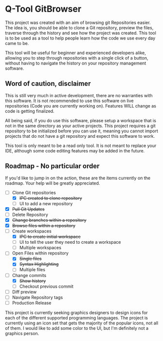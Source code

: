 # Q-Tool GitBrowser
This project was created with an aim of browsing git Repositories easier. The idea is, you should be able to clone a Git
repository, preview the files, traverse through the history and see how the project was created. This tool is to be used
as a tool to help people learn how the code we use every day came to be.

This tool will be useful for beginner and experienced developers alike, allowing you to step through repositories with
a single click of a button, without having to navigate the history on your repository management software.

## Word of caution, disclaimer
This is still very much in active development, there are no warranties with this software. It is not recommended to use
this software on live repositories (Code you are currently working on). Features WILL change as code is getting finalized.

All being said, if you do use this software, please setup a workspace that is not in the same directory as your active
projects. This project requires a git repository to be initialized before you can use it, meaning you cannot import
projects that do not have a git repository and expect this software to work.

This tool is only meant to be a read only tool. It is not meant to replace your IDE, although some code editing features
may be added in the future.

## Roadmap - No particular order

If you'd like to jump in on the action, these are the items currently on the roadmap. Your help will be greatly appreciated.

 - [ ] Clone Git repositories
   - [x] ~~IPC created to clone repository~~
   - [ ] UI to add a new repository
 - [x] ~~Pull Git Updates~~
 - [ ] Delete Repository
 - [x] ~~Change branches within a repository~~
 - [x] ~~Browse files within a repository~~
 - [ ] Create workspaces
    - [x] ~~IPC to create initial workspace~~
    - [ ] UI to tell the user they need to create a workspace
    - [ ] Multiple workspaces
 - [ ] Open Files within repository
    - [x] ~~Single files~~
    - [x] ~~Syntax Highlighting~~
    - [ ] Multiple files
 - [ ] Change commits
   - [x] ~~Show history~~
   - [ ] Checkout previous commit
 - [ ] Diff preview
 - [ ] Navigate Repository tags
 - [ ] Production Release

This project is currently seeking graphics designers to design icons for each of the different supported programming
languages. The project is currently using an icon set that gets the majority of the popular icons, not all of them.
I would like to add some color to the UI, but I'm definitely not a graphics person.